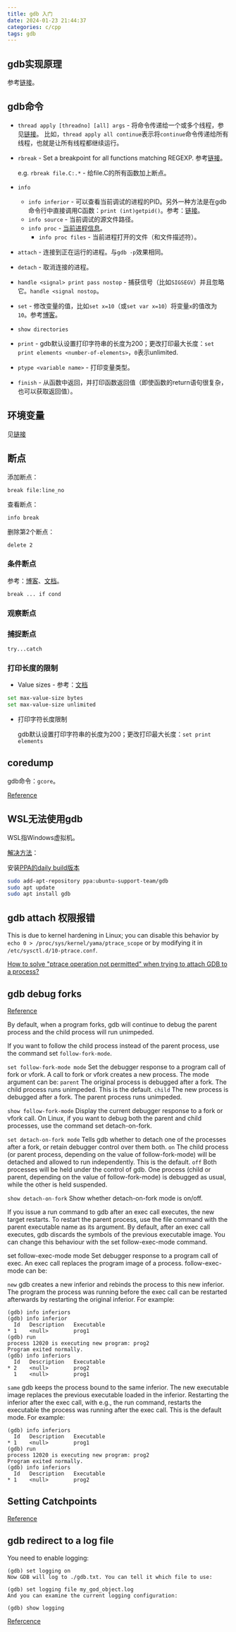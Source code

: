 ```yaml
---
title: gdb 入门
date: 2024-01-23 21:44:37
categories: c/cpp
tags: gdb
---
```


## gdb实现原理

参考[链接](https://www.zhihu.com/people/bi-an-60-46)。

## gdb命令

* `thread apply [threadno] [all] args` - 将命令传递给一个或多个线程，参见[链接](https://developer.apple.com/library/archive/documentation/DeveloperTools/gdb/gdb/gdb_5.html)。
比如，`thread apply all continue`表示将`continue`命令传递给所有线程，也就是让所有线程都继续运行。

* `rbreak` - Set a breakpoint for all functions matching REGEXP. 参考[链接](https://blog.csdn.net/zdl1016/article/details/8708077)。

    e.g. `rbreak file.C:.*` - 给file.C的所有函数加上断点。

* `info`
  - `info inferior` - 可以查看当前调试的进程的PID。另外一种方法是在gdb命令行中直接调用C函数：`print (int)getpid()`。参考：[链接](https://www.qiniu.com/qfans/qnso-36704270)。
  - `info source` - 当前调试的源文件路径。
  - `info proc` - [当前进程信息](https://sourceware.org/gdb/onlinedocs/gdb/Process-Information.html)。
    - `info proc files` - 当前进程打开的文件（和文件描述符）。
* `attach` - 连接到正在运行的进程。与`gdb -p`效果相同。
* `detach` - 取消连接的进程。
* `handle <signal> print pass nostop` - 捕获信号（比如`SIGSEGV`）并且忽略它。`handle <signal nostop`。
* `set` - 修改变量的值，比如`set x=10`（或`set var x=10`）将变量`x`的值改为`10`。参考[博客](https://blog.csdn.net/yasi_xi/article/details/12784507)。
* `show directories`
* `print` - gdb默认设置打印字符串的长度为200；更改打印最大长度：`set print elements <number-of-elements>`，`0`表示unlimited.
* `ptype <variable name>` - 打印变量类型。
* `finish` - 从函数中返回，并打印函数返回值（即使函数的return语句很复杂，也可以获取返回值）。

## 环境变量

见[链接](https://www.irya.unam.mx/computo/sites/manuales/fce12/debugger/cl/commandref/gdb_mode/cmd_set_environm.htm)


## 断点

添加断点：

```
break file:line_no
```

查看断点：

```
info break
```

删除第2个断点：

```
delete 2
```


### 条件断点

参考：[博客](http://c.biancheng.net/view/8255.html)、[文档](https://ftp.gnu.org/old-gnu/Manuals/gdb/html_node/gdb_28.html)。

`break ... if cond`


### 观察断点

### 捕捉断点

```
try...catch
```

### 打印长度的限制

* Value sizes - 参考：[文档](https://sourceware.org/gdb/onlinedocs/gdb/Value-Sizes.html)

```bash
set max-value-size bytes
set max-value-size unlimited
```

* 打印字符长度限制

  gdb默认设置打印字符串的长度为200；更改打印最大长度：`set print elements`


## coredump

gdb命令：`gcore`。

[Reference](https://man7.org/linux/man-pages/man5/core.5.html)

## WSL无法使用gdb

WSL指Windows虚拟机。

[解决方法](https://github.com/microsoft/WSL/issues/8516)：

安装[PPA的daily build版本](https://launchpad.net/~ubuntu-support-team/+archive/ubuntu/gdb)

```bash
sudo add-apt-repository ppa:ubuntu-support-team/gdb
sudo apt update
sudo apt install gdb
```

## gdb attach 权限报错

This is due to kernel hardening in Linux; you can disable this behavior by `echo 0 > /proc/sys/kernel/yama/ptrace_scope` or by modifying it in `/etc/sysctl.d/10-ptrace.conf`.

[How to solve "ptrace operation not permitted" when trying to attach GDB to a process?](https://stackoverflow.com/questions/19215177/how-to-solve-ptrace-operation-not-permitted-when-trying-to-attach-gdb-to-a-pro)

## gdb debug forks

[Reference](https://www-zeuthen.desy.de/unix/unixguide/infohtml/gdb/Forks.html)

By default, when a program forks, gdb will continue to debug the parent process and the child process will run unimpeded.

If you want to follow the child process instead of the parent process, use the command set `follow-fork-mode`.

`set follow-fork-mode mode`
Set the debugger response to a program call of fork or vfork. A call to fork or vfork creates a new process. The mode argument can be:
`parent`
The original process is debugged after a fork. The child process runs unimpeded. This is the default.
`child`
The new process is debugged after a fork. The parent process runs unimpeded.


`show follow-fork-mode`
Display the current debugger response to a fork or vfork call.
On Linux, if you want to debug both the parent and child processes, use the command set detach-on-fork.

`set detach-on-fork mode`
Tells gdb whether to detach one of the processes after a fork, or retain debugger control over them both.
`on`
The child process (or parent process, depending on the value of follow-fork-mode) will be detached and allowed to run independently. This is the default.
`off`
Both processes will be held under the control of gdb. One process (child or parent, depending on the value of follow-fork-mode) is debugged as usual, while the other is held suspended.


`show detach-on-fork`
Show whether detach-on-fork mode is on/off.

If you issue a run command to gdb after an exec call executes, the new target restarts. To restart the parent process, use the file command with the parent executable name as its argument. By default, after an exec call executes, gdb discards the symbols of the previous executable image. You can change this behaviour with the set follow-exec-mode command.

set follow-exec-mode mode
Set debugger response to a program call of exec. An exec call replaces the program image of a process.
follow-exec-mode can be:

`new`
gdb creates a new inferior and rebinds the process to this new inferior. The program the process was running before the exec call can be restarted afterwards by restarting the original inferior.
For example:

```
(gdb) info inferiors
(gdb) info inferior
  Id   Description   Executable
* 1    <null>        prog1
(gdb) run
process 12020 is executing new program: prog2
Program exited normally.
(gdb) info inferiors
  Id   Description   Executable
* 2    <null>        prog2
  1    <null>        prog1
```

`same`
gdb keeps the process bound to the same inferior. The new executable image replaces the previous executable loaded in the inferior. Restarting the inferior after the exec call, with e.g., the run command, restarts the executable the process was running after the exec call. This is the default mode.
For example:

```
(gdb) info inferiors
  Id   Description   Executable
* 1    <null>        prog1
(gdb) run
process 12020 is executing new program: prog2
Program exited normally.
(gdb) info inferiors
  Id   Description   Executable
* 1    <null>        prog2
```

## Setting Catchpoints

[Reference](https://www-zeuthen.desy.de/unix/unixguide/infohtml/gdb/Set-Catchpoints.html#Set-Catchpoints)

## gdb redirect to a log file

You need to enable logging:

```
(gdb) set logging on
Now GDB will log to ./gdb.txt. You can tell it which file to use:

(gdb) set logging file my_god_object.log
And you can examine the current logging configuration:

(gdb) show logging
```

[Refercence](https://stackoverflow.com/questions/5941158/gdb-print-to-file-instead-of-stdout)

